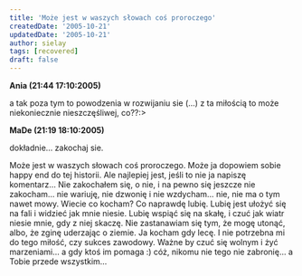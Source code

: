 ```yaml
---
title: 'Może jest w waszych słowach coś proroczego'
createdDate: '2005-10-21'
updatedDate: '2005-10-21'
author: sielay
tags: [recovered]
draft: false
---
```


**Ania (21:44 17:10:2005)**

a tak poza tym to powodzenia w rozwijaniu sie (…) z ta miłością to może niekoniecznie nieszczęśliwej, co??:>

**MaDe (21:19 18:10:2005)**

dokładnie… zakochaj sie.

Może jest w waszych słowach coś proroczego. Może ja dopowiem sobie happy end do tej historii. Ale najlepiej jest, jeśli to nie ja napiszę komentarz… Nie zakochałem się, o nie, i na pewno się jeszcze nie zakocham… nie wariuję, nie dzwonię i nie wzdycham… nie, nie ma o tym nawet mowy. Wiecie co kocham? Co naprawdę lubię. Lubię jest ułożyć się na fali i widzieć jak mnie niesie. Lubię wspiąć się na skałę, i czuć jak wiatr niesie mnie, gdy z niej skaczę. Nie zastanawiam się tym, że mogę utonąć, albo, że zginę uderzając o ziemie. Ja kocham gdy lecę. I nie potrzebna mi do tego miłość, czy sukces zawodowy. Ważne by czuć się wolnym i żyć marzeniami… a gdy ktoś im pomaga :) cóż, nikomu nie tego nie zabronię… a Tobie przede wszystkim…
